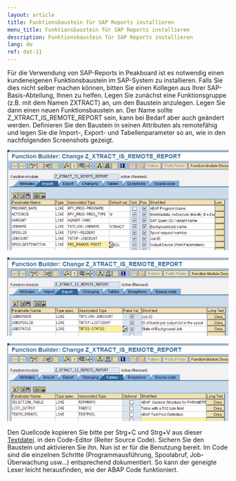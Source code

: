 ```yaml
---
layout: article
title: Funktionsbaustein für SAP Reports installieren
menu_title: Funktionsbaustein für SAP Reports installieren
description: Funktionsbaustein für SAP Reports installieren
lang: de
ref: dat-11
---
```


Für die Verwendung von SAP-Reports in Peakboard ist es notwendig einen kundeneigenen Funktionsbaustein im SAP-System zu installieren.
Falls Sie dies nicht selber machen können, bitten Sie einen Kollegen aus Ihrer SAP-Basis-Abteilung, Ihnen zu helfen. Legen Sie zunächst eine Funktionsgruppe (z.B. mit dem Namen ZXTRACT) an, um den Baustein anzulegen. Legen Sie dann einen neuen Funktionsbaustein an. Der Name sollte Z_XTRACT_IS_REMOTE_REPORT sein, kann bei Bedarf aber auch geändert werden. Definieren Sie den Baustein in seinen Attributen als remotefähig und legen Sie die Import-, Export- und Tabellenparameter so an, wie in den nachfolgenden Screenshots gezeigt.

![Function Builder Import](/assets/images/data-sources/SAP/report-custom-function-01.png)

![Function Builder Export](/assets/images/data-sources/SAP/report-custom-function-02.png)

![Function Builder Tables](/assets/images/data-sources/SAP/report-custom-function-03.png)

Den Quellcode kopieren Sie bitte per Strg+C und Strg+V aus dieser [Textdatei](https://peakboard.com/download/dokumente/Z_XTRACT_IS_REMOTE_REPORT.txt). in den Code-Editor (Reiter Source Code). Sichern Sie den Baustein und aktivieren Sie ihn. Nun ist er für die Benutzung bereit.
Im Code sind die einzelnen Schritte (Programmausführung, Spoolabruf, Job-Überwachung usw…) entsprechend dokumentiert. So kann der geneigte Leser leicht herausfinden, wie der ABAP Code funktioniert.
